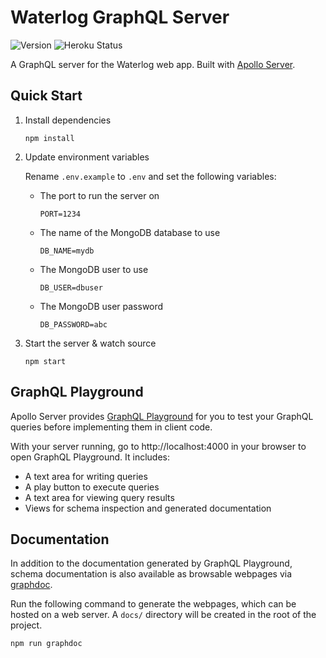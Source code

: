 # Waterlog GraphQL Server

![Version](https://img.shields.io/github/package-json/v/vmroycroft/waterlog-server)
![Heroku Status](https://heroku-badge.herokuapp.com/?app=guarded-falls-56638)

A GraphQL server for the Waterlog web app. Built with [Apollo Server](https://www.apollographql.com/docs/apollo-server/).

## Quick Start

1. Install dependencies

   ```
   npm install
   ```

2. Update environment variables

   Rename `.env.example` to `.env` and set the following variables:

   - The port to run the server on

     ```
     PORT=1234
     ```

   - The name of the MongoDB database to use

     ```
     DB_NAME=mydb
     ```

   - The MongoDB user to use

     ```
     DB_USER=dbuser
     ```

   - The MongoDB user password

     ```
     DB_PASSWORD=abc
     ```

3. Start the server & watch source

   ```
   npm start
   ```

## GraphQL Playground

Apollo Server provides [GraphQL Playground](https://github.com/prisma-labs/graphql-playground) for you to test your GraphQL queries before implementing them in client code.

With your server running, go to http://localhost:4000 in your browser to open GraphQL Playground. It includes:

- A text area for writing queries
- A play button to execute queries
- A text area for viewing query results
- Views for schema inspection and generated documentation

## Documentation

In addition to the documentation generated by GraphQL Playground, schema documentation is also available as browsable webpages via [graphdoc](https://github.com/2fd/graphdoc).

Run the following command to generate the webpages, which can be hosted on a web server. A `docs/` directory will be created in the root of the project.

```
npm run graphdoc
```
